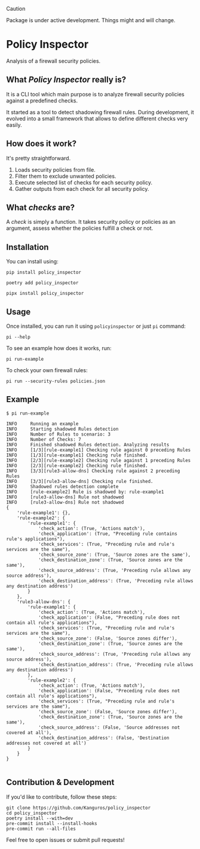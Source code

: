 > [!CAUTION]
> Package is under active development. Things might and will change.

# Policy Inspector

Analysis of a firewall security policies.

## What _Policy Inspector_ really is?

It is a CLI tool which main purpose is to analyze firewall security policies against a predefined checks.

It started as a tool to detect shadowing firewall rules. During development, it evolved
into a small framework that allows to define different checks very easily.

## How does it work?

It's pretty straightforward.

1. Loads security policies from file.
2. Filter them to exclude unwanted policies.
3. Execute selected list of checks for each security policy.
4. Gather outputs from each check for all security policy.

## What _checks_ are?

A _check_ is simply a function. It takes security policy or policies as an argument, assess whether the policies fulfill a check or not.

## Installation

You can install using:

```shell
pip install policy_inspector
```

```shell
poetry add policy_inspector
```

```shell
pipx install policy_inspector
```

## Usage

Once installed, you can run it using `policyinspector` or just `pi` command:

```shell
pi --help
```

To see an example how does it works, run:

```shell
pi run-example
```

To check your own firewall rules:

```shell
pi run --security-rules policies.json
```

## Example

```shell
$ pi run-example

INFO     Running an example
INFO     Starting shadowed Rules detection
INFO     Number of Rules to scenario: 3
INFO     Number of Checks: 7
INFO     Finished shadowed Rules detection. Analyzing results
INFO     [1/3][rule-example1] Checking rule against 0 preceding Rules
INFO     [1/3][rule-example1] Checking rule finished.
INFO     [2/3][rule-example2] Checking rule against 1 preceding Rules
INFO     [2/3][rule-example2] Checking rule finished.
INFO     [3/3][rule3-allow-dns] Checking rule against 2 preceding Rules
INFO     [3/3][rule3-allow-dns] Checking rule finished.
INFO     Shadowed rules detection complete
INFO     [rule-example2] Rule is shadowed by: rule-example1
INFO     [rule3-allow-dns] Rule not shadowed
INFO     [rule3-allow-dns] Rule not shadowed
{
    'rule-example1': {},
    'rule-example2': {
        'rule-example1': {
            'check_action': (True, 'Actions match'),
            'check_application': (True, "Preceding rule contains rule's applications"),
            'check_services': (True, "Preceding rule and rule's services are the same"),
            'check_source_zone': (True, 'Source zones are the same'),
            'check_destination_zone': (True, 'Source zones are the same'),
            'check_source_address': (True, 'Preceding rule allows any source address'),
            'check_destination_address': (True, 'Preceding rule allows any destination address')
        }
    },
    'rule3-allow-dns': {
        'rule-example1': {
            'check_action': (True, 'Actions match'),
            'check_application': (False, "Preceding rule does not contain all rule's applications"),
            'check_services': (True, "Preceding rule and rule's services are the same"),
            'check_source_zone': (False, 'Source zones differ'),
            'check_destination_zone': (True, 'Source zones are the same'),
            'check_source_address': (True, 'Preceding rule allows any source address'),
            'check_destination_address': (True, 'Preceding rule allows any destination address')
        },
        'rule-example2': {
            'check_action': (True, 'Actions match'),
            'check_application': (False, "Preceding rule does not contain all rule's applications"),
            'check_services': (True, "Preceding rule and rule's services are the same"),
            'check_source_zone': (False, 'Source zones differ'),
            'check_destination_zone': (True, 'Source zones are the same'),
            'check_source_address': (False, 'Source addresses not covered at all'),
            'check_destination_address': (False, 'Destination addresses not covered at all')
        }
    }
}


```

## Contribution & Development

If you'd like to contribute, follow these steps:

```shell
git clone https://github.com/Kanguros/policy_inspector
cd policy_inspector
poetry install --with=dev
pre-commit install --install-hooks
pre-commit run --all-files
```

Feel free to open issues or submit pull requests!
